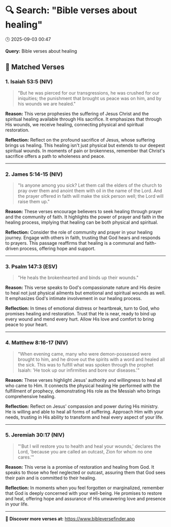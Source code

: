 # 🔍 Search: "Bible verses about healing"
🕒 2025-09-03 00:47

**Query:** Bible verses about healing

## 📖 Matched Verses

### 1. Isaiah 53:5 (NIV)
> "But he was pierced for our transgressions, he was crushed for our iniquities; the punishment that brought us peace was on him, and by his wounds we are healed."

**Reason:** This verse prophesies the suffering of Jesus Christ and the spiritual healing available through His sacrifice. It emphasizes that through His wounds, we receive healing, connecting physical and spiritual restoration.

**Reflection:** Reflect on the profound sacrifice of Jesus, whose suffering brings us healing. This healing isn't just physical but extends to our deepest spiritual wounds. In moments of pain or brokenness, remember that Christ's sacrifice offers a path to wholeness and peace.

---

### 2. James 5:14-15 (NIV)
> "Is anyone among you sick? Let them call the elders of the church to pray over them and anoint them with oil in the name of the Lord. And the prayer offered in faith will make the sick person well; the Lord will raise them up."

**Reason:** These verses encourage believers to seek healing through prayer and the community of faith. It highlights the power of prayer and faith in the healing process, implying that healing can be both physical and spiritual.

**Reflection:** Consider the role of community and prayer in your healing journey. Engage with others in faith, trusting that God hears and responds to prayers. This passage reaffirms that healing is a communal and faith-driven process, offering hope and support.

---

### 3. Psalm 147:3 (ESV)
> "He heals the brokenhearted and binds up their wounds."

**Reason:** This verse speaks to God's compassionate nature and His desire to heal not just physical ailments but emotional and spiritual wounds as well. It emphasizes God's intimate involvement in our healing process.

**Reflection:** In times of emotional distress or heartbreak, turn to God, who promises healing and restoration. Trust that He is near, ready to bind up every wound and mend every hurt. Allow His love and comfort to bring peace to your heart.

---

### 4. Matthew 8:16-17 (NIV)
> "When evening came, many who were demon-possessed were brought to him, and he drove out the spirits with a word and healed all the sick. This was to fulfill what was spoken through the prophet Isaiah: 'He took up our infirmities and bore our diseases.'"

**Reason:** These verses highlight Jesus' authority and willingness to heal all who came to Him. It connects the physical healing He performed with the fulfillment of prophecy, demonstrating His role as the Messiah who brings comprehensive healing.

**Reflection:** Reflect on Jesus' compassion and power during His ministry. He is willing and able to heal all forms of suffering. Approach Him with your needs, trusting in His ability to transform and heal every aspect of your life.

---

### 5. Jeremiah 30:17 (NIV)
> "'But I will restore you to health and heal your wounds,' declares the Lord, 'because you are called an outcast, Zion for whom no one cares.'"

**Reason:** This verse is a promise of restoration and healing from God. It speaks to those who feel neglected or outcast, assuring them that God sees their pain and is committed to their healing.

**Reflection:** In moments when you feel forgotten or marginalized, remember that God is deeply concerned with your well-being. He promises to restore and heal, offering hope and assurance of His unwavering love and presence in your life.

---

🔗 **Discover more verses at:** https://www.bibleversefinder.app

